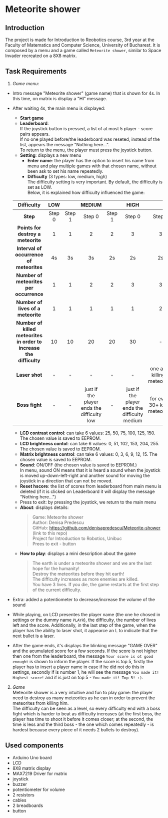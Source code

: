# Meteorite shower

## Introduction 
The project is made for Introduction to Reobotics course, 3rd year at the Faculty of Matematics and Computer Science, University of Bucharest.
It is composed by a menu and a game called `Meteorite shower`, similar to Space Invader recreated on a 8X8 matrix.

## Task Requirements
1. <i>Game menu</i>: 
  - Intro message "Meteorite shower" (game name) that is shown for 4s. In this time, on matrix is display a "HI" message.
  - After waiting 4s, the main menu is displayed:
    - **Start game**
    - **Leaderboard**: </br>
    If the joystick button is pressed, a list of at most 5 player - score pairs appears. </br>
    If no one played before/the leaderboard was reseted, instead of the list, appears the message "Nothing here...". </br>
    To return to the menu, the player must press the joystick button. 
    - **Setting**: displays a new menu
      - <b>Enter name</b>: the player has the option to insert his name from menu and play multiple games with that chosen name, without been ask to set his name repeatedly.
      - <b>Difficulty</b> (3 types: low, medium, high) </br>
      The difficulty setting is very important. By default, the difficulty is set as LOW. </br>
      Below, it is explained how difficulty influenced the game: </br>
      
     | Difficulty | LOW | |  MEDIUM || HIGH  ||
     | :---: | :---:  | :---: |     :---: | :---:     |   :---:     |   :---: |
     |<b>Step</b> | Step 0 |  Step 1 |  Step 0 |  Step 1 | Step 0 | Step 1 | 
     |<b>Points for destroy a meteorite</b> | 1 | 1| 2 | 2| 3 |3 |
     |<b>Interval of occurrence of meteorites</b>| 4s | 3s | 3s | 2s| 2s|2s|
     |<b>Number of meteorites per occurrence</b>| 1| 1| 2| 2 | 3 |3 |
     |<b>Number of lives of a meteorite</b> | 1 |1 | 1 |1 |1 |2|
     |<b>Number of killed meteorites in order to increase the difficulty</b>| 10 | 10 | 20 | 20 | 30 | - |
     |<b>Laser shot</b> | - | -| - |- | - | one after killing 6 meteorites|
     |<b>Boss fight</b>| - | - | just if the player ends the difficulty low | - | just if the player ends the difficulty medium | for every 30+ killed meteorites |  
     
      - <b>LCD contrast control</b>: can take 6 values: 25, 50, 75, 100, 125, 150. The chosen value is saved to EEPROM.
      - <b>LCD brightness contol</b>: can take 6 values: 0, 51, 102, 153, 204, 255. The chosen value is saved to EEPROM.
      - <b>Matrix brightness control</b>: can take 6 values: 0, 3, 6, 9, 12, 15. The chosen value is saved to EEPROM.
      - <b>Sound</b>: ON/OFF (the chosen value is saved to EEPROM.) </br>
        In menu, sound ON means that it is heard a sound when the joystick is moved up-down-left-right and another sound for moving the joystick in a direction that can not be moved.
      - <b>Reset hscore</b>: the list of scores from leaderboard from main menu is deleted (if it is clicked on Leaderboard it will display the message "Nothing here...")
      - Press to exit: by pressing the joystick, we return to the main menu 
    - **About**: displays details:
       > Game: Meteorite shower </br>
       Author: Denisa Predescu </br>
       GitHub: https://github.com/denisapredescu/Meteorite-shower (link to this repo) </br>
       Project for Introduction to Robotics, Unibuc </br>
       Prees to exit - button
    - **How to play**: displays a mini description about the game </br>
      >The earth is under a meteorite shower and we are the last hope for the humanity! </br>
       Destroy the meteorites before they hit earth! </br>
       The difficulty increases as more enemies are killed. </br>
       You have 3 lives. If you die, the game restarts at the first step of the current difficulty.
  - Extra: added a potentiometer to decrease/increase the volume of the sound
  - While playing, on LCD presentes the player name (the one he chosed in settings or the dummy name `PLAYR`), the difficulty, the number of lives left and the score. Additionally, in the last step of the game, when the player has the ability to laser shot, it appearce an L to indicate that the next bullet is a laser. 
  - After the game ends, it's displays the blinking message "GAME OVER" and the acumulated score for a few seconds. If the score is not higher then one from the leaderboard, the message `Your score is ot good enought` is shown to inform the player. If the score is top 5, firstly the player has to  insert a player name in case if he did not do this in settings, secondly if is number 1, he will see the message `You made it! Highest score!` and if is just on top 5 - `You made it! Top 5! :)`. </br>
 
2. <i>Game</i> </br>
  Meteorite shower is a very intuitive and fun to play game: the player need to destroy as many meteorites as he can in order to prevent the meteorites from killing him. </br>
  The difficulty can be seen as a level, so every difficulty end with a boss fight which is harder to beat as difficulty increases (at the first boss, the player has time to shoot it before it comes closer; at the second, the time is less and the third boss - the one which comes repeatedly - is hardest because every piece of it needs 2 bullets to destroy). </br>
  
  
  
## Used components
- Arduino Uno board
- LCD 
- 8X8 matrix display
- MAX7219 Driver for matrix
- joystick
- buzzer
- potentiometer for volume
- 2 resistors
- cables
- 2 breadboards
- button


